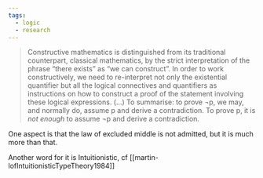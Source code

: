 ```yaml
---
tags:
  - logic
  - research
---
```

> Constructive mathematics is distinguished from its traditional counterpart, classical mathematics, by the strict interpretation of the phrase “there exists” as “we can construct”. In order to work constructively, we need to re-interpret not only the existential quantifier but all the logical connectives and quantifiers as instructions on how to construct a proof of the statement involving these logical expressions.
> (...)
> To summarise: to prove ¬p, we may, and normally do, assume p and derive a contradiction. To prove p, it is _not enough_ to assume ¬p and derive a contradiction.

One aspect is that the law of excluded middle is not admitted, but it is much more than that.

Another word for it is Intuitionistic, cf [[martin-lofIntuitionisticTypeTheory1984]]